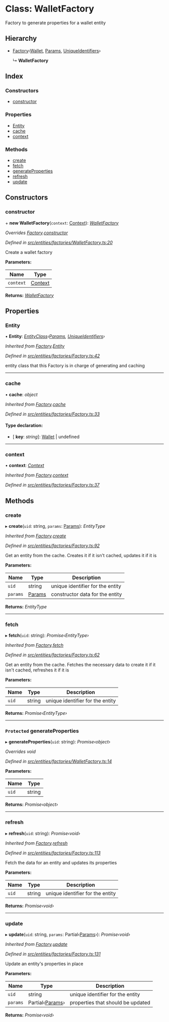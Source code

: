 # Class: WalletFactory

Factory to generate properties for a wallet entity

## Hierarchy

* [Factory](entities.factories.factory.md)‹[Wallet](entities.wallet.md), [Params](../interfaces/entities.params-3.md), [UniqueIdentifiers](../interfaces/entities.uniqueidentifiers-5.md)›

  ↳ **WalletFactory**

## Index

### Constructors

* [constructor](entities.factories.walletfactory.md#constructor)

### Properties

* [Entity](entities.factories.walletfactory.md#entity)
* [cache](entities.factories.walletfactory.md#cache)
* [context](entities.factories.walletfactory.md#context)

### Methods

* [create](entities.factories.walletfactory.md#create)
* [fetch](entities.factories.walletfactory.md#fetch)
* [generateProperties](entities.factories.walletfactory.md#protected-generateproperties)
* [refresh](entities.factories.walletfactory.md#refresh)
* [update](entities.factories.walletfactory.md#update)

## Constructors

###  constructor

\+ **new WalletFactory**(`context`: [Context](_context_.context.md)): *[WalletFactory](entities.factories.walletfactory.md)*

*Overrides [Factory](entities.factories.factory.md).[constructor](entities.factories.factory.md#constructor)*

*Defined in [src/entities/factories/WalletFactory.ts:20](https://github.com/PolymathNetwork/polymath-sdk/blob/1abe1ae/src/entities/factories/WalletFactory.ts#L20)*

Create a wallet factory

**Parameters:**

Name | Type |
------ | ------ |
`context` | [Context](_context_.context.md) |

**Returns:** *[WalletFactory](entities.factories.walletfactory.md)*

## Properties

###  Entity

• **Entity**: *[EntityClass](../interfaces/entities.factories.entityclass.md)‹[Params](../interfaces/entities.params-3.md), [UniqueIdentifiers](../interfaces/entities.uniqueidentifiers-5.md)›*

*Inherited from [Factory](entities.factories.factory.md).[Entity](entities.factories.factory.md#entity)*

*Defined in [src/entities/factories/Factory.ts:42](https://github.com/PolymathNetwork/polymath-sdk/blob/1abe1ae/src/entities/factories/Factory.ts#L42)*

entity class that this Factory is in charge of generating and caching

___

###  cache

• **cache**: *object*

*Inherited from [Factory](entities.factories.factory.md).[cache](entities.factories.factory.md#cache)*

*Defined in [src/entities/factories/Factory.ts:33](https://github.com/PolymathNetwork/polymath-sdk/blob/1abe1ae/src/entities/factories/Factory.ts#L33)*

#### Type declaration:

* \[ **key**: *string*\]: [Wallet](entities.wallet.md) | undefined

___

###  context

• **context**: *[Context](_context_.context.md)*

*Inherited from [Factory](entities.factories.factory.md).[context](entities.factories.factory.md#context)*

*Defined in [src/entities/factories/Factory.ts:37](https://github.com/PolymathNetwork/polymath-sdk/blob/1abe1ae/src/entities/factories/Factory.ts#L37)*

## Methods

###  create

▸ **create**(`uid`: string, `params`: [Params](../interfaces/entities.params-3.md)): *EntityType*

*Inherited from [Factory](entities.factories.factory.md).[create](entities.factories.factory.md#create)*

*Defined in [src/entities/factories/Factory.ts:92](https://github.com/PolymathNetwork/polymath-sdk/blob/1abe1ae/src/entities/factories/Factory.ts#L92)*

Get an entity from the cache. Creates it if it isn't cached, updates it if it is

**Parameters:**

Name | Type | Description |
------ | ------ | ------ |
`uid` | string | unique identifier for the entity |
`params` | [Params](../interfaces/entities.params-3.md) | constructor data for the entity  |

**Returns:** *EntityType*

___

###  fetch

▸ **fetch**(`uid`: string): *Promise‹EntityType›*

*Inherited from [Factory](entities.factories.factory.md).[fetch](entities.factories.factory.md#fetch)*

*Defined in [src/entities/factories/Factory.ts:62](https://github.com/PolymathNetwork/polymath-sdk/blob/1abe1ae/src/entities/factories/Factory.ts#L62)*

Get an entity from the cache. Fetches the necessary data to create it if it isn't cached, refreshes it if it is

**Parameters:**

Name | Type | Description |
------ | ------ | ------ |
`uid` | string | unique identifier for the entity  |

**Returns:** *Promise‹EntityType›*

___

### `Protected` generateProperties

▸ **generateProperties**(`uid`: string): *Promise‹object›*

*Overrides void*

*Defined in [src/entities/factories/WalletFactory.ts:14](https://github.com/PolymathNetwork/polymath-sdk/blob/1abe1ae/src/entities/factories/WalletFactory.ts#L14)*

**Parameters:**

Name | Type |
------ | ------ |
`uid` | string |

**Returns:** *Promise‹object›*

___

###  refresh

▸ **refresh**(`uid`: string): *Promise‹void›*

*Inherited from [Factory](entities.factories.factory.md).[refresh](entities.factories.factory.md#refresh)*

*Defined in [src/entities/factories/Factory.ts:113](https://github.com/PolymathNetwork/polymath-sdk/blob/1abe1ae/src/entities/factories/Factory.ts#L113)*

Fetch the data for an entity and updates its properties

**Parameters:**

Name | Type | Description |
------ | ------ | ------ |
`uid` | string | unique identifier for the entity  |

**Returns:** *Promise‹void›*

___

###  update

▸ **update**(`uid`: string, `params`: Partial‹[Params](../interfaces/entities.params-3.md)›): *Promise‹void›*

*Inherited from [Factory](entities.factories.factory.md).[update](entities.factories.factory.md#update)*

*Defined in [src/entities/factories/Factory.ts:131](https://github.com/PolymathNetwork/polymath-sdk/blob/1abe1ae/src/entities/factories/Factory.ts#L131)*

Update an entity's properties in place

**Parameters:**

Name | Type | Description |
------ | ------ | ------ |
`uid` | string | unique identifier for the entity |
`params` | Partial‹[Params](../interfaces/entities.params-3.md)› | properties that should be updated  |

**Returns:** *Promise‹void›*
